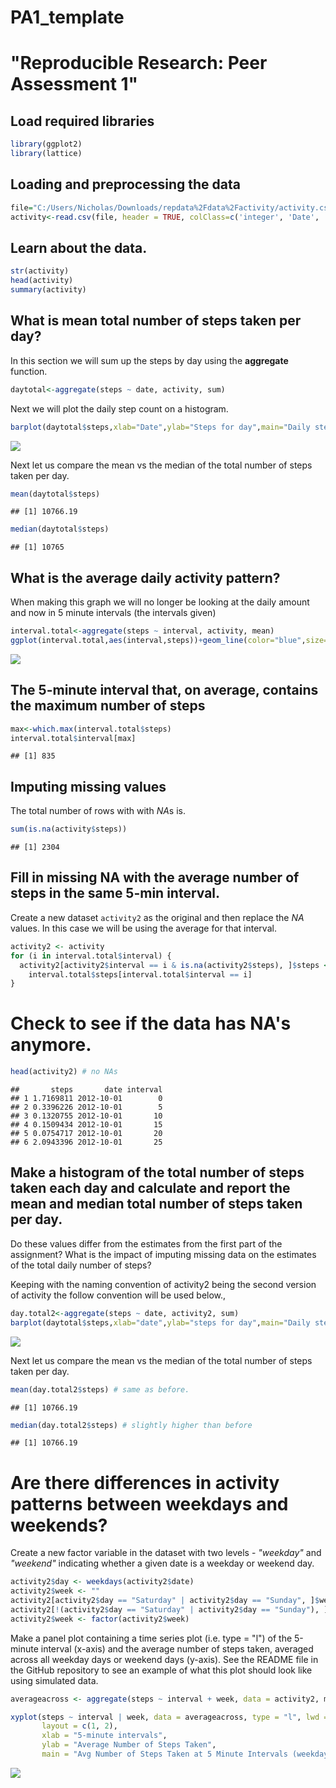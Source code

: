 PA1\_template
================

"Reproducible Research: Peer Assessment 1"
==========================================

Load required libraries
-----------------------

``` r
library(ggplot2)
library(lattice)
```

Loading and preprocessing the data
----------------------------------

``` r
file="C:/Users/Nicholas/Downloads/repdata%2Fdata%2Factivity/activity.csv"
activity<-read.csv(file, header = TRUE, colClass=c('integer', 'Date', 'integer'))
```

Learn about the data.
---------------------

``` r
str(activity)
head(activity)
summary(activity)
```

What is mean total number of steps taken per day?
-------------------------------------------------

In this section we will sum up the steps by day using the **aggregate** function.

``` r
daytotal<-aggregate(steps ~ date, activity, sum)
```

Next we will plot the daily step count on a histogram.

``` r
barplot(daytotal$steps,xlab="Date",ylab="Steps for day",main="Daily steps by date")
```

![](figure-markdown/unnamed-chunk-2-1.png)

Next let us compare the mean vs the median of the total number of steps taken per day.

``` r
mean(daytotal$steps)
```

    ## [1] 10766.19

``` r
median(daytotal$steps)
```

    ## [1] 10765

What is the average daily activity pattern?
-------------------------------------------

When making this graph we will no longer be looking at the daily amount and now in 5 minute intervals (the intervals given)

``` r
interval.total<-aggregate(steps ~ interval, activity, mean)
ggplot(interval.total,aes(interval,steps))+geom_line(color="blue",size=1)+labs(title = "Time Series Plot of the 5-minute Intervals", x = "5-minute intervals", y = "Average Number of Steps Taken")
```

![](figure-markdown/unnamed-chunk-4-1.png)

The 5-minute interval that, on average, contains the maximum number of steps
----------------------------------------------------------------------------

``` r
max<-which.max(interval.total$steps)
interval.total$interval[max]
```

    ## [1] 835

Imputing missing values
-----------------------

The total number of rows with with *NA*s is.

``` r
sum(is.na(activity$steps))
```

    ## [1] 2304

Fill in missing NA with the average number of steps in the same 5-min interval.
-------------------------------------------------------------------------------

Create a new dataset `activity2` as the original and then replace the *NA* values. In this case we will be using the average for that interval.

``` r
activity2 <- activity 
for (i in interval.total$interval) {
  activity2[activity2$interval == i & is.na(activity2$steps), ]$steps <- 
    interval.total$steps[interval.total$interval == i]
}
```

Check to see if the data has NA's anymore.
==========================================

``` r
head(activity2) # no NAs 
```

    ##       steps       date interval
    ## 1 1.7169811 2012-10-01        0
    ## 2 0.3396226 2012-10-01        5
    ## 3 0.1320755 2012-10-01       10
    ## 4 0.1509434 2012-10-01       15
    ## 5 0.0754717 2012-10-01       20
    ## 6 2.0943396 2012-10-01       25

Make a histogram of the total number of steps taken each day and calculate and report the mean and median total number of steps taken per day.
----------------------------------------------------------------------------------------------------------------------------------------------

Do these values differ from the estimates from the first part of the assignment? What is the impact of imputing missing data on the estimates of the total daily number of steps?

Keeping with the naming convention of activity2 being the second version of activity the follow convention will be used below.,

``` r
day.total2<-aggregate(steps ~ date, activity2, sum)
barplot(daytotal$steps,xlab="date",ylab="steps for day",main="Daily steps by date (NA's imputted)")
```

![](figure-markdown/unnamed-chunk-9-1.png)

Next let us compare the mean vs the median of the total number of steps taken per day.

``` r
mean(day.total2$steps) # same as before.
```

    ## [1] 10766.19

``` r
median(day.total2$steps) # slightly higher than before
```

    ## [1] 10766.19

Are there differences in activity patterns between weekdays and weekends?
=========================================================================

Create a new factor variable in the dataset with two levels - *"weekday"* and *"weekend"* indicating whether a given date is a weekday or weekend day.

``` r
activity2$day <- weekdays(activity2$date)
activity2$week <- ""
activity2[activity2$day == "Saturday" | activity2$day == "Sunday", ]$week <- "weekend"
activity2[!(activity2$day == "Saturday" | activity2$day == "Sunday"), ]$week <- "weekday"
activity2$week <- factor(activity2$week)
```

Make a panel plot containing a time series plot (i.e. type = "l") of the 5-minute interval (x-axis) and the average number of steps taken, averaged across all weekday days or weekend days (y-axis). See the README file in the GitHub repository to see an example of what this plot should look like using simulated data.

``` r
averageacross <- aggregate(steps ~ interval + week, data = activity2, mean)

xyplot(steps ~ interval | week, data = averageacross, type = "l", lwd = 2,
       layout = c(1, 2), 
       xlab = "5-minute intervals", 
       ylab = "Average Number of Steps Taken",
       main = "Avg Number of Steps Taken at 5 Minute Intervals (weekdays vs weekend)")
```

![](figure-markdown/unnamed-chunk-12-1.png)
